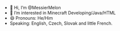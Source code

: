 - 👋 Hi, I’m @MessierMelon
- 👀 I’m interested in Minecraft Developing/Java/HTML
- 😄 Pronouns: He/Him
- Speaking: English, Czech, Slovak and little French.

<!---
MessierMelon-CZ/MessierMelon-CZ is a ✨ special ✨ repository because its `README.md` (this file) appears on your GitHub profile.
You can click the Preview link to take a look at your changes.
--->

